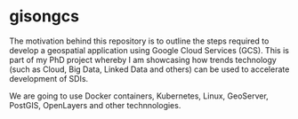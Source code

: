 # gisongcs
The motivation behind this repository is to outline the steps required to develop a geospatial application using Google Cloud Services (GCS). This is part of my PhD project whereby I am showcasing how trends technology (such as Cloud, Big Data, Linked Data and others) can be used to accelerate development of SDIs.

We are going to use Docker containers, Kubernetes, Linux, GeoServer, PostGIS, OpenLayers and other technnologies.
